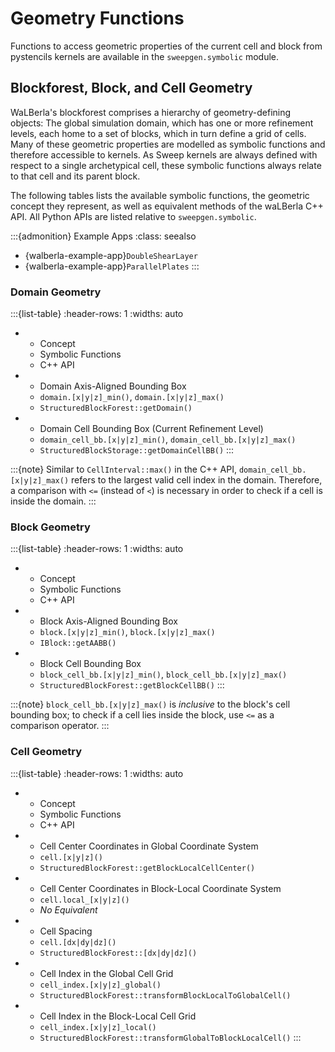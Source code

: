 # Geometry Functions

Functions to access geometric properties of the current cell and block
from pystencils kernels are available in the `sweepgen.symbolic` module.

## Blockforest, Block, and Cell Geometry

WaLBerla's blockforest comprises a hierarchy of geometry-defining objects:
The global simulation domain, which has one or more refinement levels,
each home to a set of blocks, which in turn define a grid of cells.
Many of these geometric properties are modelled as symbolic functions
and therefore accessible to kernels.
As Sweep kernels are always defined with respect to a single archetypical cell,
these symbolic functions always relate to that cell and its parent block.

The following tables lists the available symbolic functions,
the geometric concept they represent,
as well as equivalent methods of the waLBerla C++ API.
All Python APIs are listed relative to `sweepgen.symbolic`.

:::{admonition} Example Apps
:class: seealso

- {walberla-example-app}`DoubleShearLayer`
- {walberla-example-app}`ParallelPlates`
:::

### Domain Geometry

:::{list-table}
:header-rows: 1
:widths: auto

*   - Concept
    - Symbolic Functions
    - C++ API
*   - Domain Axis-Aligned Bounding Box
    - `domain.[x|y|z]_min()`, `domain.[x|y|z]_max()`
    - `StructuredBlockForest::getDomain()`
*   - Domain Cell Bounding Box (Current Refinement Level)
    - `domain_cell_bb.[x|y|z]_min()`, `domain_cell_bb.[x|y|z]_max()`
    - `StructuredBlockStorage::getDomainCellBB()`
:::

:::{note}
Similar to `CellInterval::max()` in the C++ API,
`domain_cell_bb.[x|y|z]_max()` refers to the largest valid cell index in the domain.
Therefore, a comparison with `<=` (instead of `<`) is necessary
in order to check if a cell is inside the domain.
:::

### Block Geometry

:::{list-table}
:header-rows: 1
:widths: auto

*   - Concept
    - Symbolic Functions
    - C++ API
*   - Block Axis-Aligned Bounding Box
    - `block.[x|y|z]_min()`, `block.[x|y|z]_max()`
    - `IBlock::getAABB()`
*   - Block Cell Bounding Box
    - `block_cell_bb.[x|y|z]_min()`, `block_cell_bb.[x|y|z]_max()`
    - `StructuredBlockForest::getBlockCellBB()`
:::

:::{note}
`block_cell_bb.[x|y|z]_max()` is *inclusive* to the block's cell bounding box;
to check if a cell lies inside the block, use `<=` as a comparison operator.
:::

### Cell Geometry

:::{list-table}
:header-rows: 1
:widths: auto

*   - Concept
    - Symbolic Functions
    - C++ API
*   - Cell Center Coordinates in Global Coordinate System
    - `cell.[x|y|z]()`
    - `StructuredBlockForest::getBlockLocalCellCenter()`
*   - Cell Center Coordinates in Block-Local Coordinate System
    - `cell.local_[x|y|z]()`
    - *No Equivalent*
*   - Cell Spacing
    - `cell.[dx|dy|dz]()`
    - `StructuredBlockForest::[dx|dy|dz]()`
*   - Cell Index in the Global Cell Grid
    - `cell_index.[x|y|z]_global()`
    - `StructuredBlockForest::transformBlockLocalToGlobalCell()`
*   - Cell Index in the Block-Local Cell Grid
    - `cell_index.[x|y|z]_local()`
    - `StructuredBlockForest::transformGlobalToBlockLocalCell()`
:::
